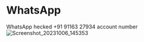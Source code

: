 # WhatsApp
WhatsApp hecked
+91 91163 27934 account number![Screenshot_20231006_145353](https://github.com/Heckergk/WhatsApp/assets/147147012/62490a29-15f6-4750-a9bf-9f1185bd906d)
